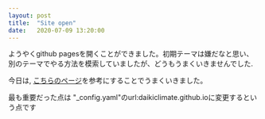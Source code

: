 ```yaml
---
layout: post
title:  "Site open"
date:   2020-07-09 13:20:00 
---
```


ようやくgithub pagesを開くことができました。初期テーマは嫌だなと思い、別のテーマでやる方法を模索していましたが、どうもうまくいきませんでした.

今日は, [こちらのページ][qiita_page]を参考にすることでうまくいきました。

最も重要だった点は
"_config.yaml"のurl:daikiclimate.github.ioに変更するという点です





[qiita_page]: https://qiita.com/madoreenu/items/b47833bf785562c77819
